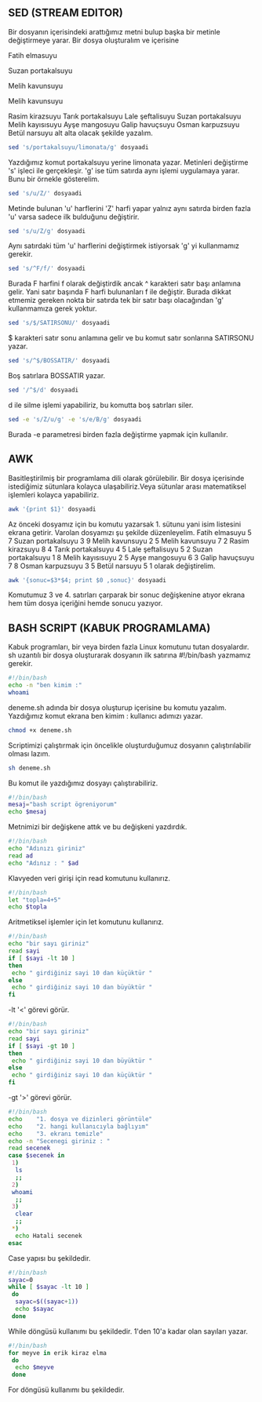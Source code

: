 ## SED (STREAM EDITOR)
Bir dosyanın içerisindeki arattığımız metni bulup başka bir metinle değiştirmeye yarar.
Bir dosya oluşturalım ve içerisine 

Fatih elmasuyu

Suzan portakalsuyu

Melih kavunsuyu

Melih kavunsuyu

Rasim kirazsuyu
Tarık portakalsuyu
Lale şeftalisuyu
Suzan portakalsuyu
Melih kayısısuyu
Ayşe mangosuyu
Galip havuçsuyu
Osman karpuzsuyu
Betül narsuyu 
alt alta olacak şekilde yazalım. 
~~~bash
sed 's/portakalsuyu/limonata/g' dosyaadi
~~~
Yazdığımız komut portakalsuyu yerine limonata yazar. Metinleri değiştirme 's' işleci ile gerçekleşir. 'g' ise tüm satırda aynı işlemi uygulamaya yarar. Bunu bir örnekle gösterelim.
~~~bash
sed 's/u/Z/' dosyaadi
~~~
Metinde bulunan 'u' harflerini 'Z' harfi yapar yalnız aynı satırda birden fazla 'u' varsa sadece ilk bulduğunu değiştirir.
~~~bash
sed 's/u/Z/g' dosyaadi
~~~
Aynı satırdaki tüm 'u' harflerini değiştirmek istiyorsak 'g' yi kullanmamız gerekir.
~~~bash
sed 's/^F/f/' dosyaadi
~~~
Burada F harfini f olarak değiştirdik ancak ^ karakteri satır başı anlamına gelir. Yani satır başında F harfi bulunanları f ile değiştir. Burada dikkat etmemiz gereken nokta bir satırda tek bir satır başı olacağından 'g' kullanmamıza gerek yoktur.
~~~bash
sed 's/$/SATIRSONU/' dosyaadi
~~~
$ karakteri satır sonu anlamına gelir ve bu komut satır sonlarına SATIRSONU yazar.
~~~bash
sed 's/^$/BOSSATIR/' dosyaadi
~~~
Boş satırlara BOSSATIR yazar.
~~~bash
sed '/^$/d' dosyaadi
~~~
d ile silme işlemi yapabiliriz, bu komutta boş satırları siler.
~~~bash
sed -e 's/Z/u/g' -e 's/e/B/g' dosyaadi
~~~
Burada -e parametresi birden fazla değiştirme yapmak için kullanılır. 
## AWK 
Basitleştirilmiş bir programlama dili olarak görülebilir. Bir dosya içerisinde istediğimiz sütunlara kolayca ulaşabiliriz.Veya sütunlar arası matematiksel işlemleri kolayca yapabiliriz. 
~~~bash
awk '{print $1}' dosyaadi
~~~
Az önceki dosyamız için bu komutu yazarsak 1. sütunu yani isim listesini ekrana getirir. 
Varolan dosyamızı şu şekilde düzenleyelim.
Fatih elmasuyu       5      7
Suzan portakalsuyu   3      9
Melih kavunsuyu      2      5
Melih kavunsuyu      7      2
Rasim kirazsuyu      8      4
Tarık portakalsuyu   4      5
Lale şeftalisuyu     5      2
Suzan portakalsuyu   1      8
Melih kayısısuyu     2      5
Ayşe mangosuyu       6      3
Galip havuçsuyu      7      8
Osman karpuzsuyu     3      5
Betül narsuyu        5      1
olarak değiştirelim. 
~~~bash
awk '{sonuc=$3*$4; print $0 ,sonuc}' dosyaadi
~~~
Komutumuz 3 ve 4. satırları çarparak bir sonuc değişkenine atıyor ekrana hem tüm dosya içeriğini hemde sonucu yazıyor.
## BASH SCRIPT (KABUK PROGRAMLAMA)
Kabuk programları, bir veya birden fazla Linux komutunu tutan dosyalardır. sh uzantılı bir dosya oluşturarak dosyanın ilk satırına #!/bin/bash yazmamız gerekir.
~~~bash
#!/bin/bash
echo -n "ben kimim :"
whoami
~~~
deneme.sh adında bir dosya oluşturup içerisine bu komutu yazalım. Yazdığımız komut ekrana ben kimim : kullanıcı adımızı yazar. 
~~~bash
chmod +x deneme.sh 
~~~
Scriptimizi çalıştırmak için öncelikle oluşturduğumuz dosyanın çalıştırılabilir olması lazım. 
~~~bash
sh deneme.sh
~~~
Bu komut ile yazdığımız dosyayı çalıştırabiliriz.
~~~bash
#!/bin/bash
mesaj="bash script ögreniyorum"
echo $mesaj
~~~
Metnimizi bir değişkene attık ve bu değişkeni yazdırdık.
~~~bash
#!/bin/bash
echo "Adınızı giriniz"
read ad
echo "Adınız : " $ad
~~~
Klavyeden veri girişi için read komutunu kullanırız.
~~~bash
#!/bin/bash
let "topla=4+5"
echo $topla
~~~
Aritmetiksel işlemler için let komutunu kullanırız.
~~~bash
#!/bin/bash
echo "bir sayı giriniz"
read sayi
if [ $sayi -lt 10 ]
then
 echo " girdiğiniz sayi 10 dan küçüktür "
else
 echo " girdiğiniz sayi 10 dan büyüktür "
fi
~~~
-lt '<' görevi görür.
~~~bash
#!/bin/bash
echo "bir sayı giriniz"
read sayi
if [ $sayi -gt 10 ]
then
 echo " girdiğiniz sayi 10 dan büyüktür "
else
 echo " girdiğiniz sayi 10 dan küçüktür "
fi
~~~
-gt '>' görevi görür.
~~~bash
#!/bin/bash
echo    "1. dosya ve dizinleri görüntüle"
echo    "2. hangi kullanıcıyla bağlıyım"
echo    "3. ekranı temizle"
echo -n "Secenegi giriniz : "
read secenek
case $secenek in
 1)
  ls
  ;;
 2)
 whoami
  ;;
 3)
  clear
  ;;
 *)
  echo Hatali secenek
esac
~~~
Case yapısı bu şekildedir.
~~~bash
#!/bin/bash
sayac=0
while [ $sayac -lt 10 ]
 do
  sayac=$((sayac+1))
  echo $sayac
 done
~~~
While döngüsü kullanımı bu şekildedir. 1'den 10'a kadar olan sayıları yazar.
~~~bash
#!/bin/bash
for meyve in erik kiraz elma
 do
  echo $meyve
 done
~~~
For döngüsü kullanımı bu şekildedir.
